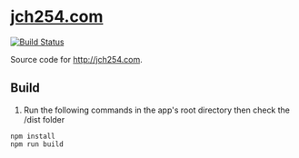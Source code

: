 # [jch254.com](http://jch254.com)

[![Build Status](https://semaphoreci.com/api/v1/jch254/jch254-com/branches/master/shields_badge.svg)](https://semaphoreci.com/jch254/jch254-com)

Source code for http://jch254.com.

## Build
1. Run the following commands in the app's root directory then check the /dist folder
```
npm install
npm run build
```
